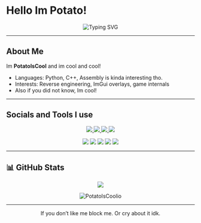 # Hello Im Potato!

<p align="center">
  <img src="https://readme-typing-svg.demolab.com?font=Fira+Code&size=28&pause=10000&center=true&vCenter=true&multiline=true&width=900&height=100&lines=I'm+PotatoIsCool" alt="Typing SVG" />
</p>

---

## About Me

Im **PotatoIsCool** and im cool and cool!

- Languages: Python, C++, Assembly is kinda interesting tho.
- Interests: Reverse engineering, ImGui overlays, game internals
- Also if you did not know, Im cool!

---

## Socials and Tools I use

<p align="center">
  <a href="https://www.youtube.com/channel/UCT6R-1gwmZu-5OqOd5jIlWw" target="_blank">
    <img src="https://img.shields.io/badge/Youtube-%23FF0000.svg?&style=for-the-badge&logo=youtube&logoColor=white" />
  </a>
  <a href="https://x.com/PotatoSoCoolio" target="_blank">
    <img src="https://img.shields.io/badge/Twitter-%231DA1F2.svg?&style=for-the-badge&logo=twitter&logoColor=white" />
  </a>
  <a href="https://www.tiktok.com/@potatoiscool6089" target="_blank">
    <img src="https://img.shields.io/badge/TikTok-%23000000.svg?&style=for-the-badge&logo=tiktok&logoColor=white" />
  </a>
  <a href="https://twitch.tv/" target="_blank">
    <img src="https://img.shields.io/badge/Twitch-%239146FF.svg?&style=for-the-badge&logo=twitch&logoColor=white" />
  </a>
</p>

<p align="center">
  <img src="https://img.shields.io/badge/Editor-VSCode-blue?logo=visual-studio-code&style=for-the-badge" />
  <img src="https://img.shields.io/badge/Language-Python-yellow?logo=python&style=for-the-badge" />
  <img src="https://img.shields.io/badge/Language-C++-blue?logo=c%2B%2B&style=for-the-badge" />
  <img src="https://img.shields.io/badge/Debugger-x64dbg-red?logo=windows&style=for-the-badge" />
  <img src="https://img.shields.io/badge/unity-black?logo=unity&style=for-the-badge" />
</p>

---

## 📊 GitHub Stats

<p align="center">
  <img src="https://github-readme-stats.vercel.app/api/top-langs/?username=PotatoIsCoolio&hide=java,html,tex&title_color=ffffff&text_color=c9cacc&icon_color=2bbc8a&bg_color=1d1f21&langs_count=3" />
</p>


<p align="center">
  <img src="https://komarev.com/ghpvc/?username=PotatoIsCoolio&label=Profile%20views&color=0e75b6&style=flat" alt="PotatoIsCoolio" />
</p>

---

<p align="center">
  If you don’t like me block me.  
  Or cry about it idk.
</p>
